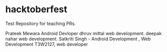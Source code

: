 # hacktoberfest
Test Repository for teaching PRs.

Prateek Mewara Android Devloper
dhruv mittal web development.
deepak nahar web development.
Satkriti Singh - Android Development , Web Development
T3W2127, web developer
